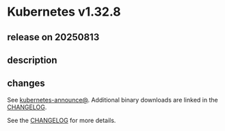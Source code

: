 # Kubernetes v1.32.8

## release on 20250813
## description
## changes
See <a href="https://groups.google.com/forum/#!forum/kubernetes-announce" rel="nofollow">kubernetes-announce@</a>. Additional binary downloads are linked in the <a href="https://github.com/kubernetes/kubernetes/blob/master/CHANGELOG/CHANGELOG-1.32.md">CHANGELOG</a>.

See the <a href="https://github.com/kubernetes/kubernetes/blob/master/CHANGELOG/CHANGELOG-1.32.md">CHANGELOG</a> for more details.

